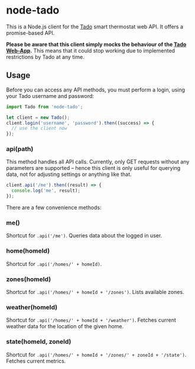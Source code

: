 # node-tado

This is a Node.js client for the [Tado](https://www.tado.com) smart thermostat web API. It offers a promise-based API.

**Please be aware that this client simply mocks the behaviour of the [Tado Web-App](https://my.tado.com).**
This means that it could stop working due to implemented restrictions by Tado at any time.

 ## Usage

Before you can access any API methods, you must perform a login, using your Tado username and password:

```javascript
import Tado from 'node-tado';

let client = new Tado();
client.login('username', 'password').then((success) => {
  // use the client now
});
```

### api(path)

This method handles all API calls. Currently, only GET requests without any parameters are supported – hence this client is only useful for querying data, not for adjusting settings or anything like that.

```javascript
client.api('/me').then((result) => {
  console.log('me', result);
});
```

There are a few convenience methods:

### me()

Shortcut for `.api('/me')`. Queries data about the logged in user.

### home(homeId)

Shortcut for `.api('/homes/' + homeId)`.

### zones(homeId)

Shortcut for `.api('/homes/' + homeId + '/zones')`. Lists available zones.

### weather(homeId)

Shortcut for `.api('/homes/' + homeId + '/weather')`. Fetches current weather data for the location of the given home.

### state(homeId, zoneId)

Shortcut for `.api('/homes/' + homeId + '/zones/' + zoneId + '/state')`. Fetches current metrics.
